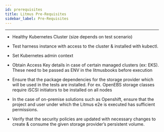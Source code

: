```yaml
---
id: prerequisites
title: Litmus Pre-Requisites
sidebar_label: Pre-Requisites 
---
```

------

- Healthy Kubernetes Cluster (size depends on test scenario)

- Test harness instance with access to the cluster & installed with kubectl. 

- Set Kubernetes admin context

- Obtain Access Key details in case of certain managed clusters (ex: EKS). These need to 
be passed as ENV in the litmusbooks before execution

- Ensure that the package dependencies for the storage provider which will be used in the 
tests are installed. For ex. OpenEBS storage classes require iSCSI initiators to be installed 
on all nodes 

- In the case of on-premise solutions such as Openshift, ensure that the project and user 
under which the Litmus e2e is executed has sufficient permissions. 

- Verify that the security policies are updated with necessary changes to create & consume 
the given storage provider’s persistent volume.


<!-- Hotjar Tracking Code for https://docs.openebs.io -->

<script>
   (function(h,o,t,j,a,r){
       h.hj=h.hj||function(){(h.hj.q=h.hj.q||[]).push(arguments)};
       h._hjSettings={hjid:785693,hjsv:6};
       a=o.getElementsByTagName('head')[0];
       r=o.createElement('script');r.async=1;
       r.src=t+h._hjSettings.hjid+j+h._hjSettings.hjsv;
       a.appendChild(r);
   })(window,document,'https://static.hotjar.com/c/hotjar-','.js?sv=');
</script>


<!-- Global site tag (gtag.js) - Google Analytics -->

<script async src="https://www.googletagmanager.com/gtag/js?id=UA-92076314-12"></script>
<script>
  window.dataLayer = window.dataLayer || [];
  function gtag(){dataLayer.push(arguments);}
  gtag('js', new Date());

  gtag('config', 'UA-92076314-12');
</script>
